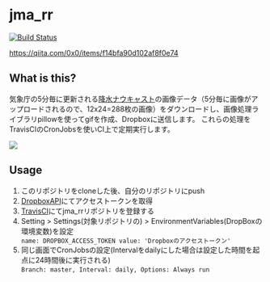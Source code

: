 # jma_rr
[![Build Status](https://travis-ci.org/0x0u/jma_rr.svg?branch=master)](https://travis-ci.org/0x0u/jma_rr)

https://qiita.com/0x0/items/f14bfa90d102af8f0e74

## What is this?
気象庁の5分毎に更新される[降水ナウキャスト]( https://www.jma.go.jp/jp/radnowc)の画像データ（5分毎に画像がアップロードされるので、12x24=288枚の画像）をダウンロードし、画像処理ライブラリpillowを使ってgifを作成、Dropboxに送信します。 これらの処理をTravisCIのCronJobsを使いCI上で定期実行します。

<img src="https://user-images.githubusercontent.com/34241526/50583477-cabc1b80-0eac-11e9-81f2-5afe2947baa6.gif">

## Usage
1. このリポジトリをcloneした後、自分のリポジトリにpush
2. [DropboxAPI](https://www.dropbox.com/developers/apps)にてアクセストークンを取得
3. [TravisCI](https://travis-ci.org/)にてjma_rrリポジトリを登録する
4. Setting > Settings(対象リポジトリの) > EnvironmentVariables(DropBoxの環境変数)を設定  
```name: DROPBOX_ACCESS_TOKEN value: 'Dropboxのアクセストークン'```
5. 同じ画面でCronJobsの設定(Intervalをdailyにした場合は設定した時間を起点に24時間後に実行される)  
```Branch: master, Interval: daily, Options: Always run```
